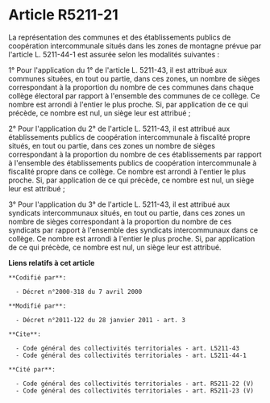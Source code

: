 # Article R5211-21

La représentation des communes et des établissements publics de coopération intercommunale situés dans les zones de montagne
prévue par l'article L. 5211-44-1 est assurée selon les modalités suivantes : 

1° Pour l'application du 1° de l'article L. 5211-43, il est attribué aux communes situées, en tout ou partie, dans ces zones,
un nombre de sièges correspondant à la proportion du nombre de ces communes dans chaque collège électoral par rapport à
l'ensemble des communes de ce collège. Ce nombre est arrondi à l'entier le plus proche. Si, par application de ce qui
précède, ce nombre est nul, un siège leur est attribué ; 

2° Pour l'application du 2° de l'article L. 5211-43, il est attribué aux établissements publics de coopération intercommunale
à fiscalité propre situés, en tout ou partie, dans ces zones un nombre de sièges correspondant à la proportion du nombre de
ces établissements par rapport à l'ensemble des établissements publics de coopération intercommunale à fiscalité propre dans
ce collège. Ce nombre est arrondi à l'entier le plus proche. Si, par application de ce qui précède, ce nombre est nul, un
siège leur est attribué ; 

3° Pour l'application du 3° de l'article L. 5211-43, il est attribué aux syndicats intercommunaux situés, en tout ou partie,
dans ces zones un nombre de sièges correspondant à la proportion du nombre de ces syndicats par rapport à l'ensemble des
syndicats intercommunaux dans ce collège. Ce nombre est arrondi à l'entier le plus proche. Si, par application de ce qui
précède, ce nombre est nul, un siège leur est attribué.

**Liens relatifs à cet article**

	**Codifié par**:

	  - Décret n°2000-318 du 7 avril 2000

	**Modifié par**:

	  - Décret n°2011-122 du 28 janvier 2011 - art. 3

	**Cite**:

	  - Code général des collectivités territoriales - art. L5211-43
	  - Code général des collectivités territoriales - art. L5211-44-1

	**Cité par**:

	  - Code général des collectivités territoriales - art. R5211-22 (V)
	  - Code général des collectivités territoriales - art. R5211-23 (V)
